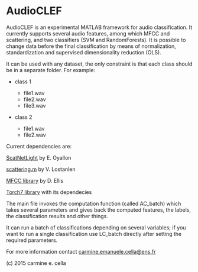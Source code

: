 # AudioCLEF

AudioCLEF is an experimental MATLAB framework for audio classification. It currently supports several audio features, among which MFCC and scattering, and two classifiers (SVM and RandomForests). It is possible to change data before the final classification by means of normalization, standardization and supervised dimensionality reduction (OLS). 

It can be used with any dataset, the only constraint is that each class should be in a separate folder. For example:

- class 1
	* file1.wav
	* file2.wav
	* file3.wav
	
- class 2
	* file1.wav
	* file2.wav


Current dependencies are:

[ScatNetLight](https://github.com/edouardoyallon/ScatNetLight/releases) by E. Oyallon

[scattering.m](https://github.com/lostanlen/scattering.m) by V. Lostanlen

[MFCC library](http://labrosa.ee.columbia.edu/matlab/rastamat/) by D. Ellis

[Torch7 library](http://labrosa.ee.columbia.edu/matlab/rastamat/) with its dependecies

The main file invokes the computation function (called AC_batch) which takes several parameters and gives back the computed features, the labels, the classification results and other things.

It can run a batch of classifications depending on several variables; if you want to run a single classification use LC_batch directly after setting the required parameters.

For more information contact carmine.emanuele.cella@ens.fr

(c) 2015 carmine e. cella
